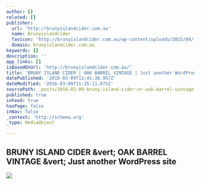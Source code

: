 ```yaml
---
author: []
related: []
publisher:
  url: 'http://brunyislandcider.com.au'
  name: Brunyislandcider
  favicon: 'http://brunyislandcider.com.au/wp-content/uploads/2015/04/fav.png'
  domain: brunyislandcider.com.au
keywords: []
description: ''
app_links: []
isBasedOnUrl: 'http://brunyislandcider.com.au/'
title: 'BRUNY ISLAND CIDER | OAK BARREL VINTAGE | Just another WordPress site'
datePublished: '2016-03-09T11:41:38.957Z'
dateModified: '2016-03-09T11:25:11.075Z'
sourcePath: _posts/2016-03-09-bruny-island-cider-or-oak-barrel-vintage-or-just-another-wordp.md
published: true
inFeed: true
hasPage: false
inNav: false
_context: 'http://schema.org'
_type: MediaObject

---
```

<article style=""><h1>BRUNY ISLAND CIDER &amp;vert; OAK BARREL VINTAGE &amp;vert; Just another WordPress site</h1><img src="http://brunyislandcider.com.au/wp-content/uploads/2015/04/LOGO_MSG.png" /></article>